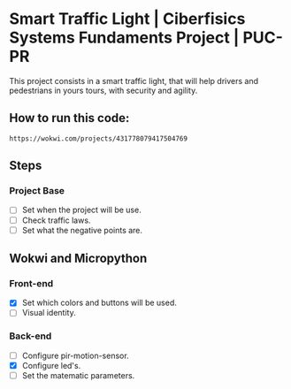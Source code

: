 # Smart Traffic Light | Ciberfisics Systems Fundaments Project | PUC-PR

This project consists in a smart traffic light, that will help drivers and pedestrians in yours tours, with security and agility.

## How to run this code:
```
https://wokwi.com/projects/431778079417504769
```

## Steps

### Project Base

- [ ] Set when the project will be use.
- [ ] Check traffic laws.
- [ ] Set what the negative points are.

## Wokwi and Micropython
### Front-end

- [x] Set which colors and buttons will be used.
- [ ] Visual identity.

### Back-end

- [ ] Configure pir-motion-sensor.
- [x] Configure led's. 
- [ ] Set the matematic parameters.
